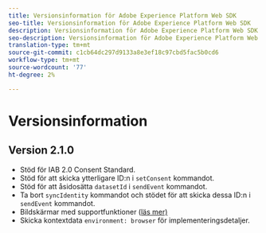 ```yaml
---
title: Versionsinformation för Adobe Experience Platform Web SDK
seo-title: Versionsinformation för Adobe Experience Platform Web SDK
description: Versionsinformation för Adobe Experience Platform Web SDK.
seo-description: Versionsinformation för Adobe Experience Platform Web SDK.
translation-type: tm+mt
source-git-commit: c1cb64dc297d9133a8e3ef18c97cbd5fac5b0cd6
workflow-type: tm+mt
source-wordcount: '77'
ht-degree: 2%

---
```



# Versionsinformation

## Version 2.1.0

* Stöd för IAB 2.0 Consent Standard.
* Stöd för att skicka ytterligare ID:n i `setConsent` kommandot.
* Stöd för att åsidosätta `datasetId` i `sendEvent` kommandot.
* Ta bort `syncIdentity` kommandot och stödet för att skicka dessa ID:n i `sendEvent` kommandot.
* Bildskärmar med supportfunktioner ([läs mer)](https://github.com/adobe/alloy/wiki/Monitoring-Hooks)
* Skicka kontextdata `environment: browser` för implementeringsdetaljer.
